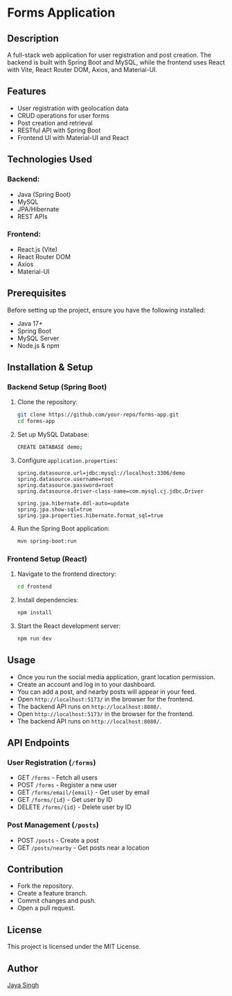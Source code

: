 # Forms Application

## Description
A full-stack web application for user registration and post creation. The backend is built with Spring Boot and MySQL, while the frontend uses React with Vite, React Router DOM, Axios, and Material-UI.

## Features
- User registration with geolocation data
- CRUD operations for user forms
- Post creation and retrieval
- RESTful API with Spring Boot
- Frontend UI with Material-UI and React

## Technologies Used
### Backend:
- Java (Spring Boot)
- MySQL
- JPA/Hibernate
- REST APIs

### Frontend:
- React.js (Vite)
- React Router DOM
- Axios
- Material-UI

## Prerequisites
Before setting up the project, ensure you have the following installed:
- Java 17+
- Spring Boot
- MySQL Server
- Node.js & npm

## Installation & Setup

### Backend Setup (Spring Boot)
1. Clone the repository:
   ```sh
   git clone https://github.com/your-repo/forms-app.git
   cd forms-app
   ```
2. Set up MySQL Database:
   ```sh
   CREATE DATABASE demo;
   ```
3. Configure `application.properties`:
   ```properties
   spring.datasource.url=jdbc:mysql://localhost:3306/demo
   spring.datasource.username=root
   spring.datasource.password=root
   spring.datasource.driver-class-name=com.mysql.cj.jdbc.Driver
   
   spring.jpa.hibernate.ddl-auto=update
   spring.jpa.show-sql=true
   spring.jpa.properties.hibernate.format_sql=true
   ```
4. Run the Spring Boot application:
   ```sh
   mvn spring-boot:run
   ```

### Frontend Setup (React)
1. Navigate to the frontend directory:
   ```sh
   cd frontend
   ```
2. Install dependencies:
   ```sh
   npm install
   ```
3. Start the React development server:
   ```sh
   npm run dev
   ```

## Usage
- Once you run the social media application, grant location permission.
- Create an account and log in to your dashboard.
- You can add a post, and nearby posts will appear in your feed.
- Open `http://localhost:5173/` in the browser for the frontend.
- The backend API runs on `http://localhost:8080/`.
- Open `http://localhost:5173/` in the browser for the frontend.
- The backend API runs on `http://localhost:8080/`.

## API Endpoints
### User Registration (`/forms`)
- GET `/forms` - Fetch all users
- POST `/forms` - Register a new user
- GET `/forms/email/{email}` - Get user by email
- GET `/forms/{id}` - Get user by ID
- DELETE `/forms/{id}` - Delete user by ID

### Post Management (`/posts`)
- POST `/posts` - Create a post
- GET `/posts/nearby` - Get posts near a location

## Contribution
- Fork the repository.
- Create a feature branch.
- Commit changes and push.
- Open a pull request.

## License
This project is licensed under the MIT License.

## Author
[Jaya Singh](mailto:info2jayasingh@gmail.com)

